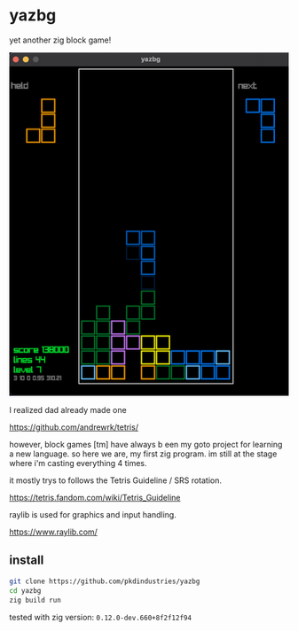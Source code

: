 # yazbg
yet another zig block game! 

![Screenshot of yazbg](screenshot.png)



I realized dad already made one 

https://github.com/andrewrk/tetris/

however, block games [tm] have always b een my goto project for learning a new language. so here we are, my first zig program. im still at the stage where i'm casting everything 4 times.

 it mostly trys to follows the Tetris Guideline / SRS rotation.

https://tetris.fandom.com/wiki/Tetris_Guideline

raylib is used for graphics and input handling.

https://www.raylib.com/

## install
```bash
git clone https://github.com/pkdindustries/yazbg
cd yazbg
zig build run
```

tested with zig version: `0.12.0-dev.660+8f2f12f94`
